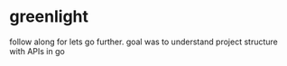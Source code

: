 # greenlight

follow along for lets go further. goal was to understand project structure with APIs in go
